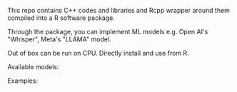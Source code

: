 This repo contains C++ codes and libraries and Rcpp wrapper around them compiled into a R software package.

Through the package, you can implement ML models e.g. Open AI's "Whisper", Meta's "LLAMA" model. 

Out of box can be run on CPU.
Directly install and use from R.


Available models:




Examples:

